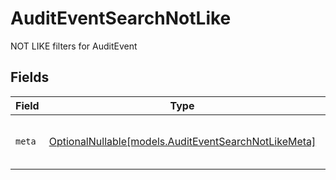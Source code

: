 # AuditEventSearchNotLike

NOT LIKE filters for AuditEvent


## Fields

| Field                                                                                            | Type                                                                                             | Required                                                                                         | Description                                                                                      |
| ------------------------------------------------------------------------------------------------ | ------------------------------------------------------------------------------------------------ | ------------------------------------------------------------------------------------------------ | ------------------------------------------------------------------------------------------------ |
| `meta`                                                                                           | [OptionalNullable[models.AuditEventSearchNotLikeMeta]](../models/auditeventsearchnotlikemeta.md) | :heavy_minus_sign:                                                                               | Metadata information for the AuditEvent                                                          |